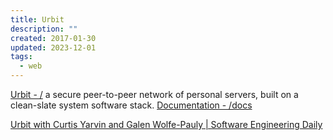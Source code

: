 ```yaml
---
title: Urbit
description: ""
created: 2017-01-30
updated: 2023-12-01
tags:
  - web
---
```


[Urbit - /](https://urbit.org/) a secure peer-to-peer network of personal servers, built on a clean-slate system software stack.
[Documentation - /docs](https://urbit.org/docs/)

[Urbit with Curtis Yarvin and Galen Wolfe-Pauly | Software Engineering Daily](https://softwareengineeringdaily.com/2017/01/20/urbit-with-curtis-yarvin-and-galen-wolfe-pauly/)
